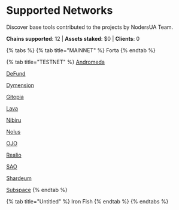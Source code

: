 # Supported Networks

Discover base tools contributed to the projects by NodersUA Team.

**Chains supported**: 12 | **Assets staked**: $0 | **Clients**: 0

{% tabs %}
{% tab title="MAINNET" %}
Forta
{% endtab %}

{% tab title="TESTNET" %}
[Andromeda](../testnet/andromeda/)

[DeFund](../testnet/defund/)

[Dymension](../testnet/dimension/)

[Gitopia](../testnet/gitopia/)

[Lava](../testnet/lava-network/)

[Nibiru](../testnet/nibiru/)

[Nolus](../testnet/nolus/)

[OJO](../testnet/ojo/)

[Realio](../testnet/realio/)

[SAO](../testnet/sao/)

[Shardeum](../testnet/shardeum/)

[Subspace](../testnet/subspace-gemini-3c/)
{% endtab %}

{% tab title="Untitled" %}
Iron Fish
{% endtab %}
{% endtabs %}

